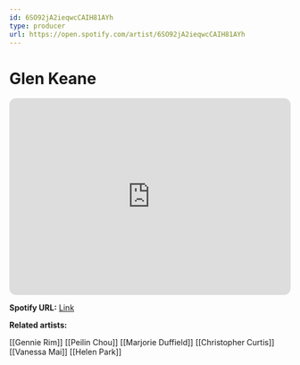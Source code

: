 ```yaml
---
id: 6SO92jA2ieqwcCAIH81AYh
type: producer
url: https://open.spotify.com/artist/6SO92jA2ieqwcCAIH81AYh
---
```

# Glen Keane

<iframe style="border-radius:12px" src="https://open.spotify.com/embed/artist/6SO92jA2ieqwcCAIH81AYh" width="100%" height="352" frameBorder="0" allowfullscreen="" allow="autoplay; clipboard-write; encrypted-media; fullscreen; picture-in-picture" loading="lazy"></iframe>

**Spotify URL:** [Link](https://open.spotify.com/artist/6SO92jA2ieqwcCAIH81AYh)

**Related artists:**

[[Gennie Rim]]
[[Peilin Chou]]
[[Marjorie Duffield]]
[[Christopher Curtis]]
[[Vanessa Mai]]
[[Helen Park]]
